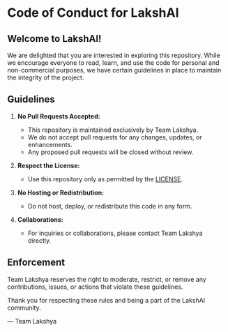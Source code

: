 
# Code of Conduct for LakshAI

## Welcome to LakshAI!

We are delighted that you are interested in exploring this repository. While we encourage everyone to read, learn, and use the code for personal and non-commercial purposes, we have certain guidelines in place to maintain the integrity of the project.

## Guidelines

1. **No Pull Requests Accepted:**
   - This repository is maintained exclusively by Team Lakshya. 
   - We do not accept pull requests for any changes, updates, or enhancements.
   - Any proposed pull requests will be closed without review.

2. **Respect the License:**
   - Use this repository only as permitted by the [LICENSE](https://github.com/AtharvaKolekar/laksh-ai/blob/main/LICENSE).

3. **No Hosting or Redistribution:**
   - Do not host, deploy, or redistribute this code in any form.

4. **Collaborations:**
   - For inquiries or collaborations, please contact Team Lakshya directly.

## Enforcement

Team Lakshya reserves the right to moderate, restrict, or remove any contributions, issues, or actions that violate these guidelines.

Thank you for respecting these rules and being a part of the LakshAI community.

— Team Lakshya
